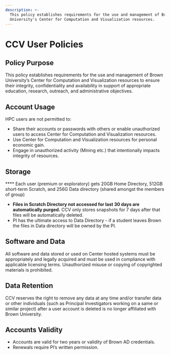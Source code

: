 ```yaml
---
description: >-
  This policy establishes requirements for the use and management of Brown
  University's Center for Computation and Visualization resources.
---
```


# CCV User Policies

## Policy Purpose

This policy establishes requirements for the use and management of Brown University’s Center for Computation and Visualization resources to ensure their integrity, confidentiality and availability in support of appropriate education, research, outreach, and administrative objectives.&#x20;

## Account Usage

HPC users are not permitted to:

* Share their accounts or passwords with others or enable unauthorized users to access Center for Computation and Visualization resources.
* Use Center for Computation and Visualization resources for personal economic gain.&#x20;
* Engage in unauthorized activity (Mining etc.) that intentionally impacts integrity of  resources.

## Storage

&#x20;**** Each user (premium or exploratory) gets 20GB Home Directory, 512GB short-term Scratch, and 256G Data directory (shared amongst the members of group)

* **Files in Scratch Directory not accessed for last 30 days are automatically purged.** CCV only stores snapshots for 7 days after that files will be automatically deleted.&#x20;
* PI has the ultimate access to Data Directory - if a student leaves Brown the files in Data directory will be owned by the PI.

## Software and Data

All software and data stored or used on Center hosted systems must be appropriately and legally acquired and must be used in compliance with applicable licensing terms. Unauthorized misuse or copying of copyrighted materials is prohibited.

## Data Retention

CCV reserves the right to remove any data at any time and/or transfer data or other individuals (such as Principal Investigators working on a same or similar project) after a user account is deleted is no longer affiliated with Brown University.

## Accounts Validity

* Accounts are valid for two years or validity of Brown AD credentials.
* Renewals require PI’s written permission.
